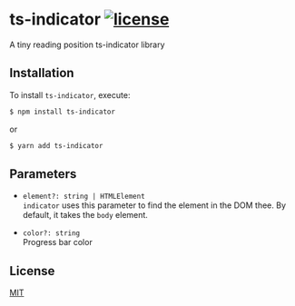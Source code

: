 # ts-indicator [![license](https://badgen.now.sh/badge/license/MIT)](./LICENSE)
A tiny reading position ts-indicator library

## Installation
To install `ts-indicator`, execute:

```sh
$ npm install ts-indicator
```

or

```sh
$ yarn add ts-indicator
```

## Parameters
* <code>element?: string | HTMLElement</code><br>
`indicator` uses this parameter to find the element in the DOM thee. By default, it takes the `body` element.

* <code>color?: string</code><br>
Progress bar color

## License
[MIT](./LICENSE)
